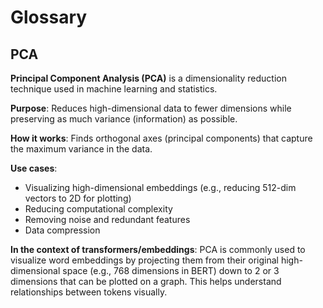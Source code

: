 # Glossary

## PCA

**Principal Component Analysis (PCA)** is a dimensionality reduction technique used in machine learning and statistics.

**Purpose**: Reduces high-dimensional data to fewer dimensions while preserving as much variance (information) as possible.

**How it works**: Finds orthogonal axes (principal components) that capture the maximum variance in the data.

**Use cases**:
- Visualizing high-dimensional embeddings (e.g., reducing 512-dim vectors to 2D for plotting)
- Reducing computational complexity
- Removing noise and redundant features
- Data compression

**In the context of transformers/embeddings**: PCA is commonly used to visualize word embeddings by projecting them from their original high-dimensional space (e.g., 768 dimensions in BERT) down to 2 or 3 dimensions that can be plotted on a graph. This helps understand relationships between tokens visually.
